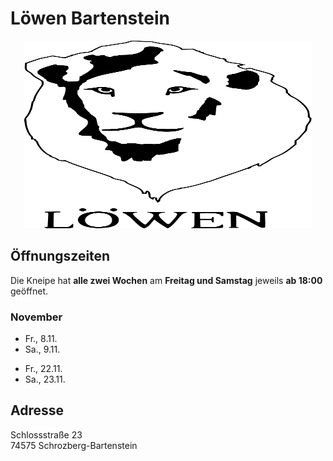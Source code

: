 # Löwen Bartenstein

<p align="center">
  <img width="460" height="300" src="./logo.svg">
</p>

## Öffnungszeiten

Die Kneipe hat **alle zwei Wochen** am **Freitag und Samstag** jeweils **ab 18:00** geöffnet.

### November

- Fr., 8.11.
- Sa., 9.11.

[//]: # ()

- Fr., 22.11.
- Sa., 23.11.

## Adresse

Schlossstraße 23\
74575 Schrozberg-Bartenstein

